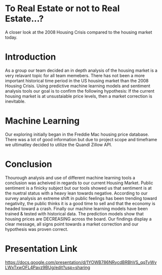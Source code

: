 # To Real Estate or not to Real Estate...?
A closer look at the 2008 Housing Crisis compared to the housing market today.

# Introduction
As a group our team decided an in depth analysis of the housing market is a very relavant topic for all team memebers.  There has not been a more important historical time period in the US housing market than the 2008 Housing Crisis.  Using predictive machine learning models and sentiment analysis tools our goal is to confirm the following hypothesis:  If the current housing market is at unsustaiable price levels, then a market correction is inevitable.  

# Machine Learning
Our exploring initially began in the Freddie Mac housing price database.  There was a lot of good information but due to project scope and timeframe we ultimatley decided to utilize the Quandl Zillow API.  



# Conclusion
Thourough analysis and use of different machine learning tools a conclusion was acheived in regards to our current Housing Market.  Public sentiment is a finicky subject but our tools showed us that sentiment is at the nuetral status with a heavy lean towards negative.  According to our survey analysis an extreme shift in public feelings has been trending toward negativity, the public thinks it is a good time to sell and that the economy is headed toward a crash.  Finally our machine learning models have been trained & tested with historical data.  The prediction models show that housing prices are DECREASING across the board.  Our findings display a clear message, all signs point towards a market correction and our hypothesis was proven correct.


# Presentation Link
https://docs.google.com/presentation/d/1YOWB786NRycdBRBhVS_qqTyWvLWxTxwOFL4Pavz9BUg/edit?usp=sharing

